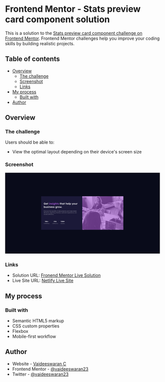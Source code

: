 # Frontend Mentor - Stats preview card component solution

This is a solution to the [Stats preview card component challenge on Frontend Mentor](https://www.frontendmentor.io/challenges/stats-preview-card-component-8JqbgoU62). Frontend Mentor challenges help you improve your coding skills by building realistic projects.

## Table of contents

-   [Overview](#overview)
    -   [The challenge](#the-challenge)
    -   [Screenshot](#screenshot)
    -   [Links](#links)
-   [My process](#my-process)
    -   [Built with](#built-with)
-   [Author](#author)

## Overview

### The challenge

Users should be able to:

-   View the optimal layout depending on their device's screen size

### Screenshot

![](./images/desktop.png)

### Links

-   Solution URL: [Fronend Mentor Live Solution](https://www.frontendmentor.io/solutions/mobile-first-stats-preview-component--2hw8mhaR)
-   Live Site URL: [Netlify Live Site](https://crimson-stats-preview.netlify.app/)

## My process

### Built with

-   Semantic HTML5 markup
-   CSS custom properties
-   Flexbox
-   Mobile-first workflow

## Author

-   Website - [Vaideeswaran C](https://www.vaideeswaranc.com)
-   Frontend Mentor - [@vaideeswaran23](https://www.frontendmentor.io/profile/vaideeswaran23)
-   Twitter - [@vaideeswaran23](https://www.twitter.com/vaideeswaran23)
